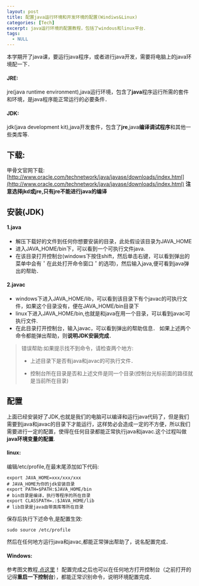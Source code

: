 ```yaml
---
layout: post
title: 配置java运行环境和开发环境的配置(Windiws&Linux)
categories: [Tech]
excerpt: java运行环境的配置教程，包括了windous和linux平台．
tags:
  - NULL
---
```


本学期开了java课，要运行java程序，或者进行java开发，需要将电脑上的java环境配一下．

#### JRE:
jre(java runtime environment),java运行环境，包含了<strong>java</strong>程序运行所需的套件和环境，是java程序能正常运行的必要条件．
#### JDK:
jdk(java development kit),java开发套件，包含了<strong>jre</strong>,java<strong>编译调试程序</strong>和其他一些类库等.

## 下载:
甲骨文官网下载:[http://www.oracle.com/technetwork/java/javase/downloads/index.html](http://www.oracle.com/technetwork/java/javase/downloads/index.html)
**注意选择jkd或jre,只有jre不能进行java的编译**
## 安装(JDK)
#### 1.java
- 解压下载好的文件到任何你想要安装的目录，此处假设该目录为JAVA_HOME
- 进入JAVA_HOME/bin下，可以看到一个可执行文件java.
- 在该目录打开控制台(windows下按住shift，然后单击右键，可以看到弹出的菜单中会有＇在此处打开命令窗口＇的选项)，然后输入java,便可看到java弹出的帮助．
#### 2.javac
- windows下进入JAVA_HOME/lib，可以看到该目录下有个javac的可执行文件，如果这个目录没有，便在JAVA_HOME/bin目录下
- linux下进入JAVA_HOME/bin,也就是和java在用一个目录，可以看到javac可执行文件.
- 在此目录打开控制台，输入javac，可以看到弹出的帮助信息．
如果上述两个命令都能弹出帮助，则<strong>说明JDK安装完成</strong>．
> 错误帮助:如果提示找不到命令，请检查两个地方:
> 
> - 上述目录下是否有java和javac的可执行文件．
> 
> - 控制台所在目录是否和上述文件是同一个目录(控制台光标前面的路径就是当前所在目录)
## 配置
上面已经安装好了JDK,也就是我们的电脑可以编译和运行java代码了，但是我们需要到java和javac的目录下才能运行，这样势必会造成一定的不方便，所以我们需要进行一定的配置，使得在任何目录都能正常执行java和javac.这个过程叫做<strong>java环境变量的配置</strong>.
#### linux:
编辑/etc/profile,在最末尾添加如下代码:
```
export JAVA_HOME=xxx/xxx/xxx
# JAVA_HOME为你的jdk安装目录
export PATH=$PATH:$JAVA_HOME/bin
# bin目录是编译，执行等程序的所在目录
export CLASSPATH=.:$JAVA_HOME/lib
# lib目录是java自带类库等所在目录
```
保存后执行下述命令,是配置生效:
```
sudo source /etc/profile
```
然后在任何地方运行java和javac,都能正常弹出帮助了，说名配置完成．
#### Windows:
参考图文教程,[点这里](http://jingyan.baidu.com/article/925f8cb836b26ac0dde0569e.html)！
配置完成之后也可以在任何地方打开控制台（之前打开的记得<strong>重启一下控制台</strong>），都能正常识别命令，说明环境配置完成．


